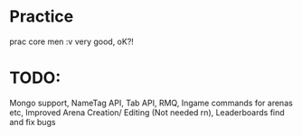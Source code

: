 # Practice
prac core men :v
very good, oK?!

# TODO:
 Mongo support,
 NameTag API,
 Tab API,
 RMQ,
 Ingame commands for arenas etc,
 Improved Arena Creation/ Editing (Not needed rn),
 Leaderboards
 find and fix bugs
